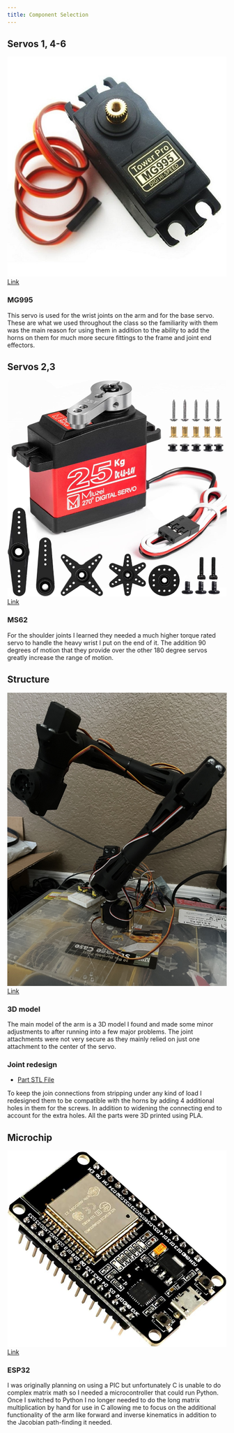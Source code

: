 ```yaml
---
title: Component Selection
---
```


## Servos 1, 4-6

![MG995](MG995.jpg)
[Link](https://www.amazon.com/180°Metal-Waterproof-Airplane-Helicopter-Mechanical/dp/B09JWK2GB3?source=ps-sl-shoppingads-lpcontext&ref_=fplfs&smid=A2QTZX14X1D97I&gQT=2&th=1)

### MG995

This servo is used for the wrist joints on the arm and for the base servo. These are what we used throughout the class so the familiarity with them was the main reason for using them in addition to the ability to add the horns on them for much more secure fittings to the frame and joint end effectors.

## Servos 2,3

![MS62](MS62.jpg)
[Link](https://www.amazon.com/dp/B0C5LTKBD4?ref_=pe_123509780_1038749300_i_fed_asin_title&th=1)

### MS62

For the shoulder joints I learned they needed a much higher torque rated servo to handle the heavy wrist I put on the end of it. The addition 90 degrees of motion that they provide over the other 180 degree servos greatly increase the range of motion.

## Structure

![arm](ARM.jpg)
[Link](https://makerworld.com/en/models/1179355-6dof-robot-arm-modular-cheap-educational?from=search)

### 3D model

The main model of the arm is a 3D model I found and made some minor adjustments to after running into a few major problems. The joint attachments were not very secure as they mainly relied on just one attachment to the center of the servo.

### Joint redesign

* [Part STL File](Part6.STL)

To keep the join connections from stripping under any kind of load I redesigned them to be compatible with the horns by adding 4 additional holes in them for the screws. In addition to widening the connecting end to account for the extra holes. All the parts were 3D printed using PLA.

## Microchip

![ESP32](ESP32.jpg)
[Link](https://www.amazon.com/ESP-WROOM-32-Development-Dual-Mode-Microcontroller-Integrated/dp/B07WCG1PLV/ref=asc_df_B07WCG1PLV?mcid=9cadef0f9b7a3539a6e364cd9e2dd051&hvocijid=5133585685668192366-B07WCG1PLV-&hvexpln=73&tag=hyprod-20&linkCode=df0&hvadid=721245378154&hvpos=&hvnetw=g&hvrand=5133585685668192366&hvpone=&hvptwo=&hvqmt=&hvdev=c&hvdvcmdl=&hvlocint=&hvlocphy=9061142&hvtargid=pla-2281435178538&th=1)

### ESP32

I was originally planning on using a PIC but unfortunately C is unable to do complex matrix math so I needed a microcontroller that could run Python. Once I switched to Python I no longer needed to do the long matrix multiplication by hand for use in C allowing me to focus on the additional functionality of the arm like forward and inverse kinematics in addition to the Jacobian path-finding it needed.